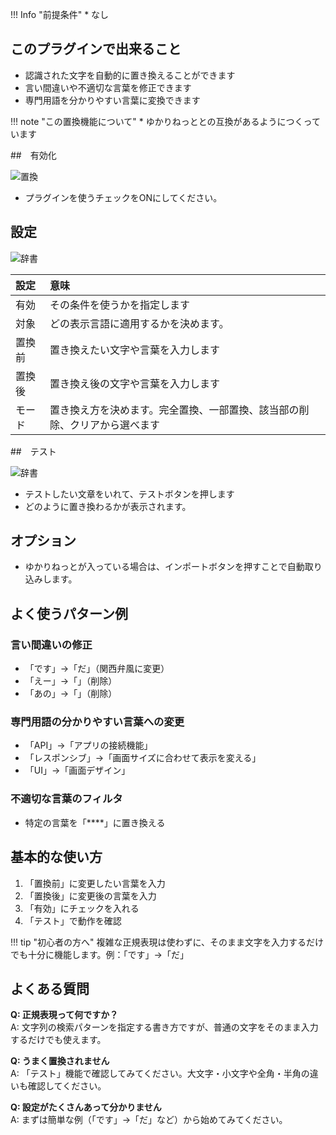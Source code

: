 !!! Info "前提条件"
    * なし

## このプラグインで出来ること

* 認識された文字を自動的に置き換えることができます
* 言い間違いや不適切な言葉を修正できます
* 専門用語を分かりやすい言葉に変換できます

!!! note "この置換機能について"
    * ゆかりねっととの互換があるようにつくっています


##　有効化

![置換](images/plugin_regexp_p1.png)

* プラグインを使うチェックをONにしてください。

## 設定

![辞書](images/plugin_regexp_p2.png)

|設定|意味|
|:--|:---|
|有効|その条件を使うかを指定します|
|対象|どの表示言語に適用するかを決めます。|
|置換前|置き換えたい文字や言葉を入力します|
|置換後|置き換え後の文字や言葉を入力します|
|モード|置き換え方を決めます。完全置換、一部置換、該当部の削除、クリアから選べます|

##　テスト

![辞書](images/plugin_regexp_p3.png)

* テストしたい文章をいれて、テストボタンを押します
* どのように置き換わるかが表示されます。

## オプション

* ゆかりねっとが入っている場合は、インポートボタンを押すことで自動取り込みします。

## よく使うパターン例

### 言い間違いの修正
- 「です」→「だ」（関西弁風に変更）
- 「えー」→「」（削除）
- 「あの」→「」（削除）

### 専門用語の分かりやすい言葉への変更
- 「API」→「アプリの接続機能」
- 「レスポンシブ」→「画面サイズに合わせて表示を変える」
- 「UI」→「画面デザイン」

### 不適切な言葉のフィルタ
- 特定の言葉を「****」に置き換える

## 基本的な使い方

1. 「置換前」に変更したい言葉を入力
2. 「置換後」に変更後の言葉を入力
3. 「有効」にチェックを入れる
4. 「テスト」で動作を確認

!!! tip "初心者の方へ"
    複雑な正規表現は使わずに、そのまま文字を入力するだけでも十分に機能します。例：「です」→「だ」

## よくある質問

**Q: 正規表現って何ですか？**  
A: 文字列の検索パターンを指定する書き方ですが、普通の文字をそのまま入力するだけでも使えます。

**Q: うまく置換されません**  
A: 「テスト」機能で確認してみてください。大文字・小文字や全角・半角の違いも確認してください。

**Q: 設定がたくさんあって分かりません**  
A: まずは簡単な例（「です」→「だ」など）から始めてみてください。